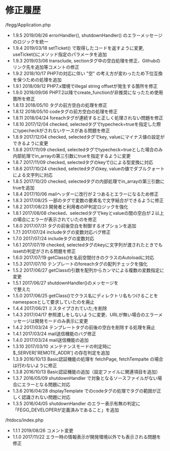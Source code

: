 修正履歴
====
/fegg/Application.php
- 1.9.5
  2019/08/26 errorHandler(), shutdownHandler() のエラーメッセージのロジックを統一
- 1.9.4
  2019/03/18 setTicket() で取得したコードを返すように変更, useTicket()にメソッド指定のパラメータを追加
- 1.9.3
  2019/03/06 transclude, sectionタグ中の空白処理を修正、Githubのリンク先を追加等コメントの修正
- 1.9.2
  2018/10/17 PHP7の対応に伴い "空" の考え方が変わったため下位互換を保つための処理を追加
- 1.9.1
  2018/09/12 PHP7.x環境でillegal string offsetが発生する箇所を修正
- 1.9.0
  2018/09/06 PHP7.2以降でcreate_functionが非推奨になったため使用箇所を修正
- 1.8.13
  2018/05/10 タグの前方空白の処理を修正
- 1.8.12
  2018/05/10 codeタグの前方空白の処理を修正
- 1.8.11
  2018/04/24 foreachタグが連続すると正しく処理されない問題を修正
- 1.8.10
  2017/12/04 checked, selectedタグでtypecheck=trueを指定した際にtypecheckがされないケースがある問題を修正
- 1.8.9
  2017/12/04 checked, selectedタグでkey, valueにマイナス値の設定ができるように変更
- 1.8.8
  2017/11/09 checked, selectedタグでtypecheck=trueとした場合のみ内部処理でin_arrayの第三引数にtrueを指定するように変更
- 1.8.7
  2017/11/09 checked, selectedタグのkeyで()による型変換に対応
- 1.8.6
  2017/10/24 checked, selectedタグのkey, valueの値でダブルクォートによる文字列に対応
- 1.8.5
  2017/10/20 checked, selectedタグの内部処理でin_arrayの第三引数にtrueを追加
- 1.8.4
  2017/10/06 mailヘッダーに改行が２つあるとエラーになるため修正
- 1.8.3
  2017/08/25 一部のタグで変数の要素名で文字結合ができるように修正
- 1.8.2
  2017/08/23 開発者と利用者のIP判定ロジックを強化
- 1.8.1
  2017/08/08 checked、selectedタグでkeyとvalueの間の空白が２以上の場合にエラーが表示されていたのを修正
- 1.8.0
  2017/07/31 タグの前後空白を制御するオプションを追加
- 1.7.1
  2017/07/24 includeタグの変数対応バグ修正
- 1.7.0
  2017/07/24 includeタグの変数対応
- 1.6.1
  2017/07/19 checked, selectedタグのkeyに文字列が渡されたときでもissetの判定がされる問題を修正
- 1.6.0
  2017/07/19 getClass()を名前空間付きのクラスのAutoloadに対応
- 1.5.3
  2017/07/10 テンプレートのforeachタグの配列チェックを強化
- 1.5.2
  2017/06/27 getClassの引数を配列からカンマによる複数の変数指定に変更
- 1.5.1
  2017/06/27 shutdownHandler()のメッセージを<br />で整えた
- 1.5.0
  2017/06/25 getClass()でクラス名にディレクトリ名もつけることをnamespaceとして要求していたのを廃止
- 1.4.4
  2017/06/21 ミスタイプされていた;を削除
- 1.4.3
  2017/04/17 参照渡しをしないように変更、URLが無い場合のエラーメッセージは開発モードのみ表示に変更
- 1.4.2
  2017/03/24 テンプレートタグの前後の空白を削除する処理を廃止
- 1.4.1
  2017/03/24 mail送信機能のバグ修正
- 1.4.0
  2017/03/24 mail送信機能の追加
- 1.3.10
  2017/03/10 メンテナンスモードの判定時に $_SERVER['REMOTE_ADDR'] の存在判定を追加
- 1.3.9
  2016/10/13 Basic認証機能の処理を fetchPage, fetchTempalte の場合は行わないように修正
- 1.3.8
  2016/10/13 Basic認証機能の追加（設定ファイルに関連項目を追加）
- 1.3.7
  2016/05/09 shutdownHandler で対象となるソースファイルがない場合にエラーとなる問題に対応
- 1.3.6
  2016/04/28 displayTemplate でのcodeタグの処理でタグの範囲が正しく認識されない問題に対応
- 1.3.5
  2016/04/05 shutdownHandler のエラー表示有無の判定に「FEGG_DEVELOPERが定義済みであること」を追加

/htdocs/index.php
- 1.1.1
  2019/08/26 コメント変更
- 1.1.0
  2017/11/22 エラー時の情報表示が開発環境以外でも表示される問題を修正
